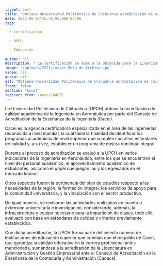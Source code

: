 ```yaml
---
layout: post
title: "Obtiene Universidad Politécnica de Chihuahua acreditación de calidad académica de la Ingeniería en Aeronáutica"
date: 2021-06-07T18:46:00.000-06:00
tags:
  
  - Certificación
  
  - UPCH
  
  - Educación
  
author: nil
description: " La certificación se suma a la obtenida para la Licenciatura en Administración y Gestión Empresarial"
image: "/uploads/2021/images-Foto_de_Archivo.jpg"
video: nil
audio: nil
alt: "Obtiene Universidad Politécnica de Chihuahua acreditación de calidad académica de la Ingeniería en Aeronáutica"
front: false
section: "Local"
redirect_from: /news/184901
---
```


La Universidad Politécnica de Chihuahua (UPCH) obtuvo la acreditación de calidad académica de la Ingeniería en Aeronáutica por parte del Consejo de Acreditación de la Enseñanza de la Ingeniería (Cacei).

 

Cacei es la agencia certificadora especializada en el área de las ingenierías reconocida a nivel mundial, la cual tiene la finalidad de identificar los programas académicos de nivel superior que cumplen con altos estándares de calidad y, a su vez, establecer un programa de mejora continua integral.

 

Durante el proceso de acreditación se evaluó a la UPCH en varios indicadores de la Ingeniería en Aeronáutica, entre los que se encuentran el nivel del personal académico, el aprovechamiento académico de  estudiantes, así como el papel que juegan las y los egresados en el mercado laboral.

 

Otros aspectos fueron la pertinencia del plan de estudios respecto a las necesidades de la región, la formación integral, los servicios de apoyo para la comunidad universitaria, y la vinculación con el sector productivo.

 

De igual manera, se revisaron las actividades realizadas en cuanto a extensión universitaria e investigación, considerando, además, la infraestructura y equipo necesario para la impartición de clases, todo ello, evaluado con base en estándares de calidad y criterios previamente establecidos.

 

Con dicha acreditación, la UPCH forma parte del selecto número de instituciones de educación superior que cuentan con el respaldo de Cacei, que garantiza la calidad educativa en la carrera profesional antes mencionada, sumándose a la acreditación de la Licenciatura en Administración y Gestión Empresarial ante el Consejo de Acreditación en la Enseñanza de la Contaduría y Administración (Caceca).